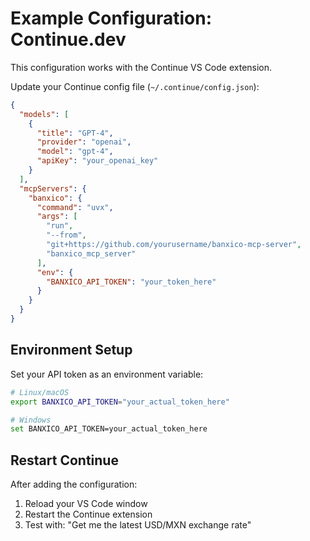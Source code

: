 # Example Configuration: Continue.dev

This configuration works with the Continue VS Code extension.

Update your Continue config file (`~/.continue/config.json`):

```json
{
  "models": [
    {
      "title": "GPT-4",
      "provider": "openai",
      "model": "gpt-4",
      "apiKey": "your_openai_key"
    }
  ],
  "mcpServers": {
    "banxico": {
      "command": "uvx",
      "args": [
        "run",
        "--from", 
        "git+https://github.com/yourusername/banxico-mcp-server",
        "banxico_mcp_server"
      ],
      "env": {
        "BANXICO_API_TOKEN": "your_token_here"
      }
    }
  }
}
```

## Environment Setup

Set your API token as an environment variable:

```bash
# Linux/macOS
export BANXICO_API_TOKEN="your_actual_token_here"

# Windows
set BANXICO_API_TOKEN=your_actual_token_here
```

## Restart Continue

After adding the configuration:
1. Reload your VS Code window
2. Restart the Continue extension
3. Test with: "Get me the latest USD/MXN exchange rate"